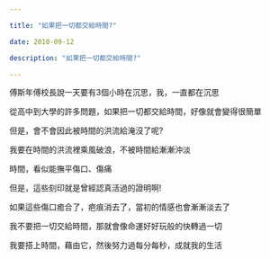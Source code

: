 ```yaml
---

title: "如果把一切都交給時間?"

date: 2010-09-12

description: "如果把一切都交給時間?"

---
```




傅斯年傅校長說一天要有3個小時在沉思，我，一直都在沉思  

  

從高中到大學的許多問題，如果把一切都交給時間，好像就會變得很簡單  

  

但是，會不會因此被時間的洪流給淹沒了呢?  

  

我要在時間的洪流裡乘風破浪，不被時間給漸漸沖淡  

  

  

時間，看似能撫平傷口、傷痛  

  

但是，這些刻印就是曾經認真活過的證明啊!  

  

如果這些傷口癒合了，疤痕消去了，當初的情感也會漸漸淡去了  

  

  

  

  

我不要把一切交給時間，那就會像命運好好玩般的快轉過一切  

  

我要搭上時間，藉由它，然後努力過每分每秒，成就我的生活  



